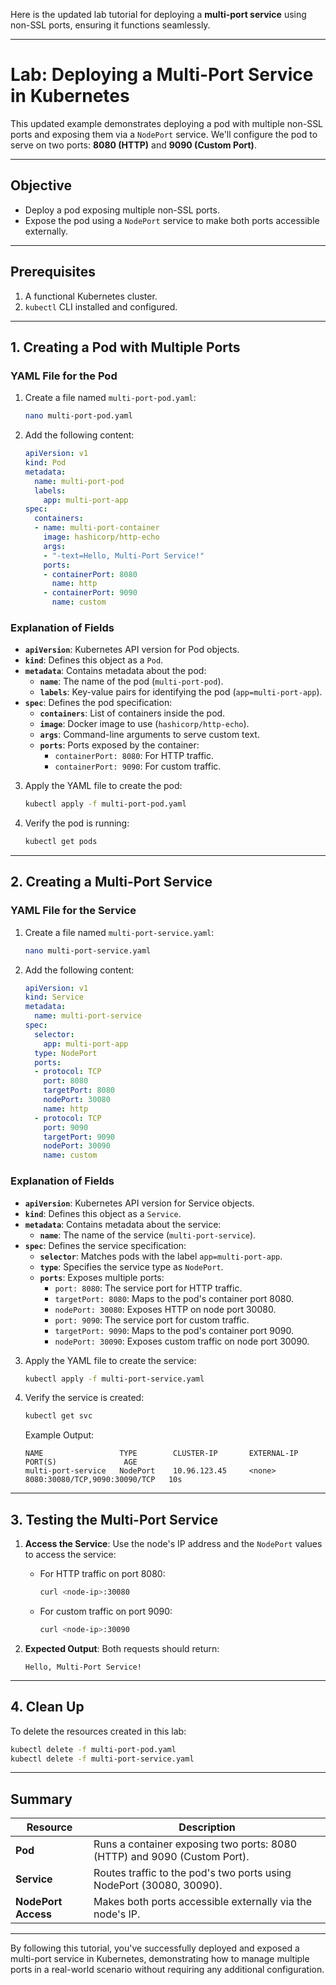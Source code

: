 Here is the updated lab tutorial for deploying a **multi-port service** using non-SSL ports, ensuring it functions seamlessly.

---

# **Lab: Deploying a Multi-Port Service in Kubernetes**

This updated example demonstrates deploying a pod with multiple non-SSL ports and exposing them via a `NodePort` service. We'll configure the pod to serve on two ports: **8080 (HTTP)** and **9090 (Custom Port)**.

---

## **Objective**
- Deploy a pod exposing multiple non-SSL ports.
- Expose the pod using a `NodePort` service to make both ports accessible externally.

---

## **Prerequisites**
1. A functional Kubernetes cluster.
2. `kubectl` CLI installed and configured.

---

## **1. Creating a Pod with Multiple Ports**

### **YAML File for the Pod**
1. Create a file named `multi-port-pod.yaml`:
   ```bash
   nano multi-port-pod.yaml
   ```

2. Add the following content:
   ```yaml
   apiVersion: v1
   kind: Pod
   metadata:
     name: multi-port-pod
     labels:
       app: multi-port-app
   spec:
     containers:
     - name: multi-port-container
       image: hashicorp/http-echo
       args:
       - "-text=Hello, Multi-Port Service!"
       ports:
       - containerPort: 8080
         name: http
       - containerPort: 9090
         name: custom
   ```

### **Explanation of Fields**
- **`apiVersion`**: Kubernetes API version for Pod objects.
- **`kind`**: Defines this object as a `Pod`.
- **`metadata`**: Contains metadata about the pod:
  - **`name`**: The name of the pod (`multi-port-pod`).
  - **`labels`**: Key-value pairs for identifying the pod (`app=multi-port-app`).
- **`spec`**: Defines the pod specification:
  - **`containers`**: List of containers inside the pod.
  - **`image`**: Docker image to use (`hashicorp/http-echo`).
  - **`args`**: Command-line arguments to serve custom text.
  - **`ports`**: Ports exposed by the container:
    - `containerPort: 8080`: For HTTP traffic.
    - `containerPort: 9090`: For custom traffic.

3. Apply the YAML file to create the pod:
   ```bash
   kubectl apply -f multi-port-pod.yaml
   ```

4. Verify the pod is running:
   ```bash
   kubectl get pods
   ```

---

## **2. Creating a Multi-Port Service**

### **YAML File for the Service**
1. Create a file named `multi-port-service.yaml`:
   ```bash
   nano multi-port-service.yaml
   ```

2. Add the following content:
   ```yaml
   apiVersion: v1
   kind: Service
   metadata:
     name: multi-port-service
   spec:
     selector:
       app: multi-port-app
     type: NodePort
     ports:
     - protocol: TCP
       port: 8080
       targetPort: 8080
       nodePort: 30080
       name: http
     - protocol: TCP
       port: 9090
       targetPort: 9090
       nodePort: 30090
       name: custom
   ```

### **Explanation of Fields**
- **`apiVersion`**: Kubernetes API version for Service objects.
- **`kind`**: Defines this object as a `Service`.
- **`metadata`**: Contains metadata about the service:
  - **`name`**: The name of the service (`multi-port-service`).
- **`spec`**: Defines the service specification:
  - **`selector`**: Matches pods with the label `app=multi-port-app`.
  - **`type`**: Specifies the service type as `NodePort`.
  - **`ports`**: Exposes multiple ports:
    - `port: 8080`: The service port for HTTP traffic.
    - `targetPort: 8080`: Maps to the pod's container port 8080.
    - `nodePort: 30080`: Exposes HTTP on node port 30080.
    - `port: 9090`: The service port for custom traffic.
    - `targetPort: 9090`: Maps to the pod's container port 9090.
    - `nodePort: 30090`: Exposes custom traffic on node port 30090.

3. Apply the YAML file to create the service:
   ```bash
   kubectl apply -f multi-port-service.yaml
   ```

4. Verify the service is created:
   ```bash
   kubectl get svc
   ```

   Example Output:
   ```
   NAME                 TYPE        CLUSTER-IP       EXTERNAL-IP   PORT(S)               AGE
   multi-port-service   NodePort    10.96.123.45     <none>        8080:30080/TCP,9090:30090/TCP   10s
   ```

---

## **3. Testing the Multi-Port Service**

1. **Access the Service**:
   Use the node's IP address and the `NodePort` values to access the service:
   - For HTTP traffic on port 8080:
     ```bash
     curl <node-ip>:30080
     ```
   - For custom traffic on port 9090:
     ```bash
     curl <node-ip>:30090
     ```

2. **Expected Output**:
   Both requests should return:
   ```
   Hello, Multi-Port Service!
   ```

---

## **4. Clean Up**

To delete the resources created in this lab:
```bash
kubectl delete -f multi-port-pod.yaml
kubectl delete -f multi-port-service.yaml
```

---

## **Summary**

| **Resource**        | **Description**                                                                 |
|---------------------|-------------------------------------------------------------------------------|
| **Pod**             | Runs a container exposing two ports: 8080 (HTTP) and 9090 (Custom Port).     |
| **Service**         | Routes traffic to the pod's two ports using NodePort (30080, 30090).         |
| **NodePort Access** | Makes both ports accessible externally via the node's IP.                   |

---

By following this tutorial, you've successfully deployed and exposed a multi-port service in Kubernetes, demonstrating how to manage multiple ports in a real-world scenario without requiring any additional configuration.
